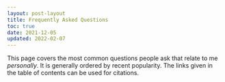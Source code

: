 ```yaml
---
layout: post-layout
title: Frequently Asked Questions
toc: true
date: 2021-12-05
updated: 2022-02-07
---
```


This page covers the most common questions people ask that relate to me *personally*.
It is generally ordered by recent popularity.
The links given in the table of contents can be used for citations.
